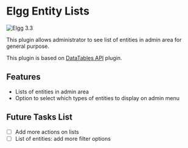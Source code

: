 Elgg Entity Lists
=================

![Elgg 3.3](https://img.shields.io/badge/Elgg-3.3-orange.svg?style=flat-square)

This plugin allows administrator to see list of entities in admin area for general purpose.

This plugin is based on [DataTables API](https://github.com/nlybe/Elgg-DataTablesAPI) plugin.

## Features
- Lists of entities in admin area
- Option to select which types of entities to display on admin menu

## Future Tasks List
- [ ] Add more actions on lists
- [ ] List of entities: add more filter options
